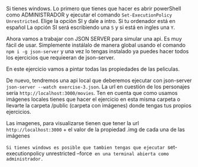 Si tienes windows. Lo primero que tienes que hacer es abrir powerShell como ADMINISTRADOR y ejecutar el comando `Set-ExecutionPolicy Unrestricted`. Elige la opciòn SI y dale a intro. Si tu ordenador está en español La opción SI será escribiendo una `S` y si está en ingles una `Y`.

Ahora vamos a trabajar con JSON SERVER para simular una api. Es muy fácil de usar. Simplemente instálalo de manera global usando el comando  `npm i -g json-server` y una vez lo tengas instalado ya puedes hacer todos los ejercicios que requieeran de json-server.

En este ejercicio vamos a pintar todas las propiedades de las peliculas.

De nuevo, tendremos una api local que deberemos ejecutar con json-server `json-server --watch exercise-3.json`. La url en cuestión de los personajes sería
`http://localhost:3000/movies`. Ten en cuenta que como usamos imágenes locales tienes que hacer el ejercicio en esta misma carpeta o llevarte la carpeta /public (carpeta con imágenes) donde tengas tus propios ejercicios.

Las imagenes, para visualizarse tienen que tener la url `http://localhost:3000` + el valor de la propiedad .img de cada una de las imágenes
   
`Si tienes windows es posible que tambien tengas que ejecutar `set-executionpolicy unrestricted –force` en una terminal abierta como administrador.`